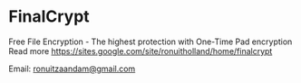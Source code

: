 # FinalCrypt

Free File Encryption - The highest protection with One-Time Pad encryption
Read more https://sites.google.com/site/ronuitholland/home/finalcrypt

Email: ronuitzaandam@gmail.com
